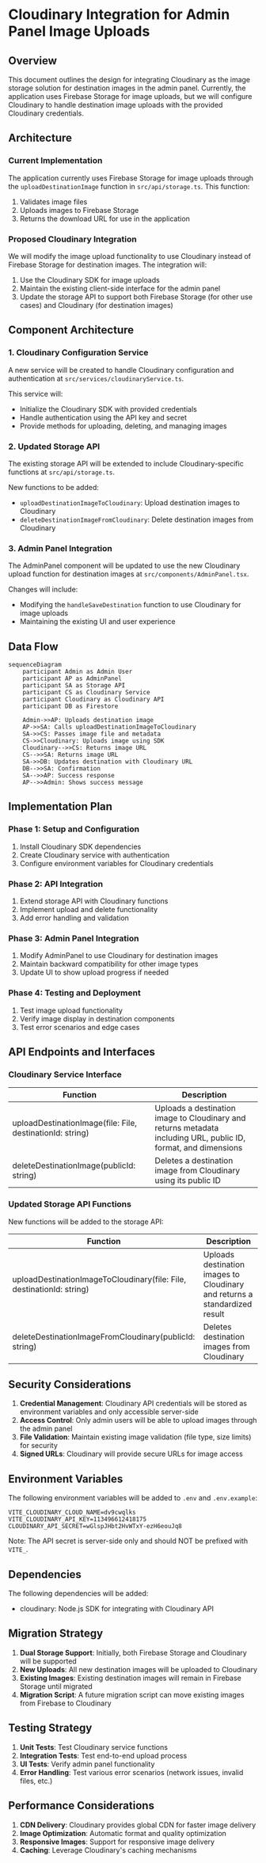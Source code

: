 # Cloudinary Integration for Admin Panel Image Uploads

## Overview

This document outlines the design for integrating Cloudinary as the image storage solution for destination images in the admin panel. Currently, the application uses Firebase Storage for image uploads, but we will configure Cloudinary to handle destination image uploads with the provided Cloudinary credentials.

## Architecture

### Current Implementation
The application currently uses Firebase Storage for image uploads through the `uploadDestinationImage` function in `src/api/storage.ts`. This function:
1. Validates image files
2. Uploads images to Firebase Storage
3. Returns the download URL for use in the application

### Proposed Cloudinary Integration
We will modify the image upload functionality to use Cloudinary instead of Firebase Storage for destination images. The integration will:
1. Use the Cloudinary SDK for image uploads
2. Maintain the existing client-side interface for the admin panel
3. Update the storage API to support both Firebase Storage (for other use cases) and Cloudinary (for destination images)

## Component Architecture

### 1. Cloudinary Configuration Service
A new service will be created to handle Cloudinary configuration and authentication at `src/services/cloudinaryService.ts`.

This service will:
- Initialize the Cloudinary SDK with provided credentials
- Handle authentication using the API key and secret
- Provide methods for uploading, deleting, and managing images

### 2. Updated Storage API
The existing storage API will be extended to include Cloudinary-specific functions at `src/api/storage.ts`.

New functions to be added:
- `uploadDestinationImageToCloudinary`: Upload destination images to Cloudinary
- `deleteDestinationImageFromCloudinary`: Delete destination images from Cloudinary

### 3. Admin Panel Integration
The AdminPanel component will be updated to use the new Cloudinary upload function for destination images at `src/components/AdminPanel.tsx`.

Changes will include:
- Modifying the `handleSaveDestination` function to use Cloudinary for image uploads
- Maintaining the existing UI and user experience

## Data Flow

```mermaid
sequenceDiagram
    participant Admin as Admin User
    participant AP as AdminPanel
    participant SA as Storage API
    participant CS as Cloudinary Service
    participant Cloudinary as Cloudinary API
    participant DB as Firestore

    Admin->>AP: Uploads destination image
    AP->>SA: Calls uploadDestinationImageToCloudinary
    SA->>CS: Passes image file and metadata
    CS->>Cloudinary: Uploads image using SDK
    Cloudinary-->>CS: Returns image URL
    CS-->>SA: Returns image URL
    SA->>DB: Updates destination with Cloudinary URL
    DB-->>SA: Confirmation
    SA-->>AP: Success response
    AP-->>Admin: Shows success message
```

## Implementation Plan

### Phase 1: Setup and Configuration
1. Install Cloudinary SDK dependencies
2. Create Cloudinary service with authentication
3. Configure environment variables for Cloudinary credentials

### Phase 2: API Integration
1. Extend storage API with Cloudinary functions
2. Implement upload and delete functionality
3. Add error handling and validation

### Phase 3: Admin Panel Integration
1. Modify AdminPanel to use Cloudinary for destination images
2. Maintain backward compatibility for other image types
3. Update UI to show upload progress if needed

### Phase 4: Testing and Deployment
1. Test image upload functionality
2. Verify image display in destination components
3. Test error scenarios and edge cases

## API Endpoints and Interfaces

### Cloudinary Service Interface
| Function | Description |
|----------|-------------|
| uploadDestinationImage(file: File, destinationId: string) | Uploads a destination image to Cloudinary and returns metadata including URL, public ID, format, and dimensions |
| deleteDestinationImage(publicId: string) | Deletes a destination image from Cloudinary using its public ID |

### Updated Storage API Functions

New functions will be added to the storage API:

| Function | Description |
|----------|-------------|
| uploadDestinationImageToCloudinary(file: File, destinationId: string) | Uploads destination images to Cloudinary and returns a standardized result |
| deleteDestinationImageFromCloudinary(publicId: string) | Deletes destination images from Cloudinary |

## Security Considerations

1. **Credential Management**: Cloudinary API credentials will be stored as environment variables and only accessible server-side
2. **Access Control**: Only admin users will be able to upload images through the admin panel
3. **File Validation**: Maintain existing image validation (file type, size limits) for security
4. **Signed URLs**: Cloudinary will provide secure URLs for image access

## Environment Variables

The following environment variables will be added to `.env` and `.env.example`:

```
VITE_CLOUDINARY_CLOUD_NAME=dv9cwqlks
VITE_CLOUDINARY_API_KEY=113496612418175
CLOUDINARY_API_SECRET=wGlspJHbt2HvWTxY-ezH6eouJq8
```

Note: The API secret is server-side only and should NOT be prefixed with `VITE_`.

## Dependencies

The following dependencies will be added:

- cloudinary: Node.js SDK for integrating with Cloudinary API

## Migration Strategy

1. **Dual Storage Support**: Initially, both Firebase Storage and Cloudinary will be supported
2. **New Uploads**: All new destination images will be uploaded to Cloudinary
3. **Existing Images**: Existing destination images will remain in Firebase Storage until migrated
4. **Migration Script**: A future migration script can move existing images from Firebase to Cloudinary

## Testing Strategy

1. **Unit Tests**: Test Cloudinary service functions
2. **Integration Tests**: Test end-to-end upload process
3. **UI Tests**: Verify admin panel functionality
4. **Error Handling**: Test various error scenarios (network issues, invalid files, etc.)

## Performance Considerations

1. **CDN Delivery**: Cloudinary provides global CDN for faster image delivery
2. **Image Optimization**: Automatic format and quality optimization
3. **Responsive Images**: Support for responsive image delivery
4. **Caching**: Leverage Cloudinary's caching mechanisms